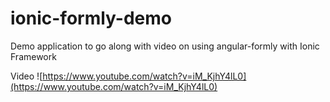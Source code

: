 # ionic-formly-demo
Demo application to go along with video on using angular-formly with Ionic Framework

Video
![https://www.youtube.com/watch?v=iM_KjhY4lL0](https://www.youtube.com/watch?v=iM_KjhY4lL0)
